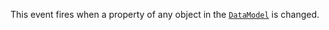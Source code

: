 This event fires when a property of any object in the [`DataModel`](https://create.roblox.com/docs/reference/engine/classes/DataModel) is
changed.